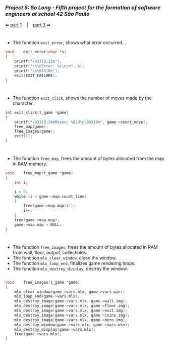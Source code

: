 ### _Project 5: So Long - Fifth project for the formation of software engineers at school 42 São Paulo_

 ⬅ [part 1](https://github.com/Vinicius-Santoro/42-formation-lvl1-5.so-long/blob/main/READMES/01.makefile.md) &nbsp;&nbsp;&nbsp;|&nbsp;&nbsp;&nbsp; [part 3](https://github.com/Vinicius-Santoro/42-formation-lvl1-5.so-long/blob/main/READMES/03.verify_error.md) ➡
 
<h1></h1>

- The function `exit_error`, shows what error occurred. .

```c
void	exit_error(char *s)
{	
	printf("\033[0;31m");
	printf("\n\nError: %s\n\n", s);
	printf("\n\033[0m");
	exit(EXIT_FAILURE);
}
```
<h1></h1>

- The function `exit_click`, shows the number of moves made by the character.
```c
int	exit_click(t_game *game)
{
	printf("\033[0;34mMoves: %02d\n\033[0m", game->count_move);
	free_map(game);
	free_images(game);
	exit(1);
}
```

<h1></h1>

- The function `free_map`, frees the amount of bytes allocated from the map in RAM memory.

```c
void	free_map(t_game *game)
{
	int	i;

	i = 0;
	while (i < game->map.count_line)
	{
		free(game->map.map[i]);
		i++;
	}
	free(game->map.map);
	game->map.map = NULL;
}
```
<h1></h1>

- The function `free_images`, frees the amount of bytes allocated in RAM from wall, floor, output, collectibles.
- The function `mlx_clear_window`, clean the window.
- The function `mlx_loop_end`, finalizes game rendering loops.
- The function `mlx_destroy_display`, destroy the window.

```c

void	free_images(t_game *game)
{
	mlx_clear_window(game->vars.mlx, game->vars.win);
	mlx_loop_end(game->vars.mlx);
	mlx_destroy_image(game->vars.mlx, game->wall.img);
	mlx_destroy_image(game->vars.mlx, game->floor.img);
	mlx_destroy_image(game->vars.mlx, game->exit.img);
	mlx_destroy_image(game->vars.mlx, game->coins.img);
	mlx_destroy_image(game->vars.mlx, game->hero.img);
	mlx_destroy_window(game->vars.mlx, game->vars.win);
	mlx_destroy_display(game->vars.mlx);
	free(game->vars.mlx);
}
```
